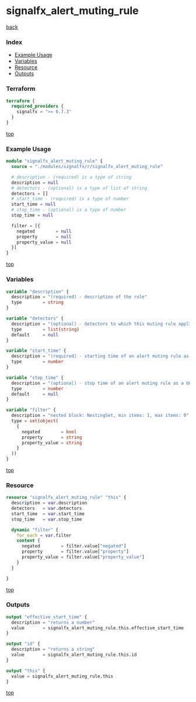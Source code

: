 # signalfx_alert_muting_rule

[back](../signalfx.md)

### Index

- [Example Usage](#example-usage)
- [Variables](#variables)
- [Resource](#resource)
- [Outputs](#outputs)

### Terraform

```terraform
terraform {
  required_providers {
    signalfx = ">= 6.7.3"
  }
}
```

[top](#index)

### Example Usage

```terraform
module "signalfx_alert_muting_rule" {
  source = "./modules/signalfx/r/signalfx_alert_muting_rule"

  # description - (required) is a type of string
  description = null
  # detectors - (optional) is a type of list of string
  detectors = []
  # start_time - (required) is a type of number
  start_time = null
  # stop_time - (optional) is a type of number
  stop_time = null

  filter = [{
    negated        = null
    property       = null
    property_value = null
  }]
}
```

[top](#index)

### Variables

```terraform
variable "description" {
  description = "(required) - description of the rule"
  type        = string
}

variable "detectors" {
  description = "(optional) - detectors to which this muting rule applies"
  type        = list(string)
  default     = null
}

variable "start_time" {
  description = "(required) - starting time of an alert muting rule as a Unix timestamp, in seconds"
  type        = number
}

variable "stop_time" {
  description = "(optional) - stop time of an alert muting rule as a Unix timestamp, in seconds"
  type        = number
  default     = null
}

variable "filter" {
  description = "nested block: NestingSet, min items: 1, max items: 0"
  type = set(object(
    {
      negated        = bool
      property       = string
      property_value = string
    }
  ))
}
```

[top](#index)

### Resource

```terraform
resource "signalfx_alert_muting_rule" "this" {
  description = var.description
  detectors   = var.detectors
  start_time  = var.start_time
  stop_time   = var.stop_time

  dynamic "filter" {
    for_each = var.filter
    content {
      negated        = filter.value["negated"]
      property       = filter.value["property"]
      property_value = filter.value["property_value"]
    }
  }

}
```

[top](#index)

### Outputs

```terraform
output "effective_start_time" {
  description = "returns a number"
  value       = signalfx_alert_muting_rule.this.effective_start_time
}

output "id" {
  description = "returns a string"
  value       = signalfx_alert_muting_rule.this.id
}

output "this" {
  value = signalfx_alert_muting_rule.this
}
```

[top](#index)